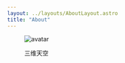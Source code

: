 ```yaml
---
layout: ../layouts/AboutLayout.astro
title: "About"
---
```


<div class="theme-container">
    <figure class="rounded-xl p-8">
        <img
            class="rounded-full mx-auto"
            src="/assets/avatar.png"
            alt="avatar"
        />
        <div class="pt-6 space-y-4 flex justify-center">
            <p class="text-lg font-medium text-gray-500 dark:text-cyan-200 italic">
                三维天空
            </p>
        </div>
    </figure>
</div>
